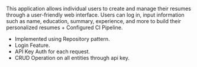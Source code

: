 This application allows individual users to create and manage their resumes through a user-friendly web interface. Users can log in, input information such as name, education, summary, experience, and more to build their personalized resumes + Configured CI Pipeline. 
- Implemented using Repository pattern.
- Login Feature.
- API Key Auth for each request.
- CRUD Operation on all entities through api key.
